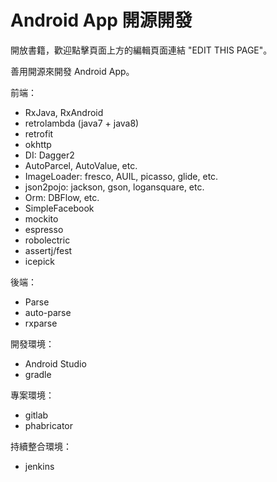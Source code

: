 # Android App 開源開發

開放書籍，歡迎點擊頁面上方的編輯頁面連結 "EDIT THIS PAGE"。

善用開源來開發 Android App。

前端：

* RxJava, RxAndroid
* retrolambda (java7 + java8)
* retrofit
* okhttp
* DI: Dagger2
* AutoParcel, AutoValue, etc.
* ImageLoader: fresco, AUIL, picasso, glide, etc.
* json2pojo: jackson, gson, logansquare, etc.
* Orm: DBFlow, etc.
* SimpleFacebook
* mockito
* espresso
* robolectric
* assertj/fest
* icepick

後端：

* Parse
* auto-parse
* rxparse
 
開發環境：

* Android Studio
* gradle

專案環境：

* gitlab
* phabricator

持續整合環境：

* jenkins
